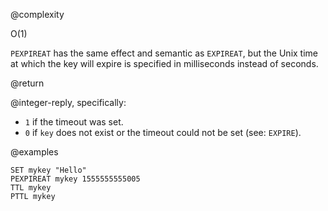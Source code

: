 @complexity

O(1)

`PEXPIREAT` has the same effect and semantic as `EXPIREAT`, but the Unix time at
which the key will expire is specified in milliseconds instead of seconds.

@return

@integer-reply, specifically:

* `1` if the timeout was set.
* `0` if `key` does not exist or the timeout could not be set (see: `EXPIRE`).

@examples

```cli
SET mykey "Hello"
PEXPIREAT mykey 1555555555005
TTL mykey
PTTL mykey
```
